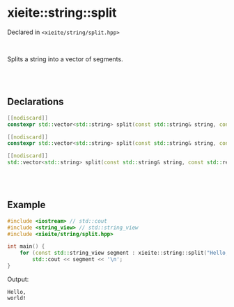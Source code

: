 # xieite::string::split
Declared in `<xieite/string/split.hpp>`

<br/>

Splits a string into a vector of segments.

<br/><br/>

## Declarations
```cpp
[[nodiscard]]
constexpr std::vector<std::string> split(const std::string& string, const std::string_view delimiter = "") noexcept;
```
```cpp
[[nodiscard]]
constexpr std::vector<std::string> split(const std::string& string, const char delimiter) noexcept;
```
```cpp
[[nodiscard]]
std::vector<std::string> split(const std::string& string, const std::regex& delimiter) noexcept;
```

<br/><br/>

## Example
```cpp
#include <iostream> // std::cout
#include <string_view> // std::string_view
#include <xieite/string/split.hpp>

int main() {
	for (const std::string_view segment : xieite::string::split("Hello, world!", ' '))
		std::cout << segment << '\n';
}
```
Output:
```
Hello,
world!
```
